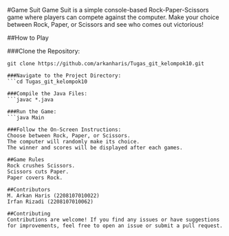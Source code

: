 #Game Suit
Game Suit is a simple console-based Rock-Paper-Scissors game where players can compete against the computer. Make your choice between Rock, Paper, or Scissors and see who comes out victorious!

##How to Play

###Clone the Repository:
```
git clone https://github.com/arkanharis/Tugas_git_kelompok10.git

###Navigate to the Project Directory:
```cd Tugas_git_kelompok10

###Compile the Java Files:
```javac *.java

###Run the Game:
```java Main

###Follow the On-Screen Instructions:
Choose between Rock, Paper, or Scissors.
The computer will randomly make its choice.
The winner and scores will be displayed after each games.

##Game Rules
Rock crushes Scissors.
Scissors cuts Paper.
Paper covers Rock.

##Contributors
M. Arkan Haris (2208107010022)
Irfan Rizadi (2208107010062)

##Contributing
Contributions are welcome! If you find any issues or have suggestions for improvements, feel free to open an issue or submit a pull request.
